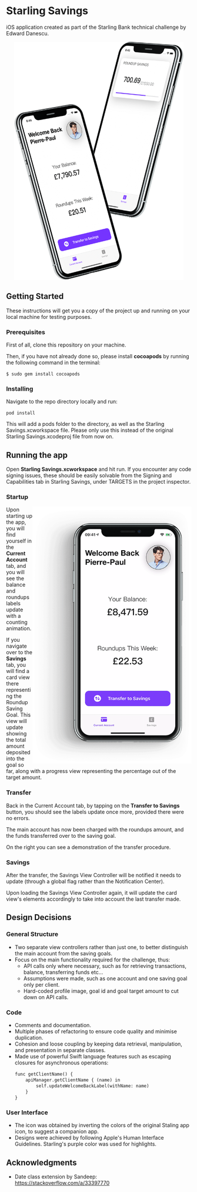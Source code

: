 # Starling Savings

iOS application created as part of the Starling Bank technical challenge by Edward Danescu.

<p align="center">
  <img width="460" height="648" src="img/iPhones.png">
</p>

## Getting Started

These instructions will get you a copy of the project up and running on your local machine for testing purposes.

### Prerequisites

First of all, clone this repository on your machine.

Then, if you have not already done so, please install **cocoapods** by running the following command in the terminal:

```
$ sudo gem install cocoapods
```

### Installing

Navigate to the repo directory locally and run:

```
pod install
```

This will add a pods folder to the directory, as well as the Starling Savings.xcworkspace file. Please only use this instead of the original Starling Savings.xcodeproj file from now on.

## Running the app

Open **Starling Savings.xcworkspace** and hit run. If you encounter any code signing issues, these should be easily solvable from the Signing and Capabilities tab in Starling Savings, under TARGETS in the project inspector.

### Startup

<img align="right" width="433" height="700" src="img/Animation.gif">

Upon starting up the app, you will find yourself in the **Current Account** tab, and you will see the balance and roundups labels update with a counting animation.

If you navigate over to the **Savings** tab, you will find a card view there representing the Roundup Saving Goal. This view will update showing the total amount deposited into the goal so far, along with a progress view representing the percentage out of the target amount.

### Transfer

Back in the Current Account tab, by tapping on the **Transfer to Savings** button, you should see the labels update once more, provided there were no errors.

The main account has now been charged with the roundups amount, and the funds transferred over to the saving goal.

On the right you can see a demonstration of the transfer procedure.

### Savings

After the transfer, the Savings View Controller will be notified it needs to update (through a global flag rather than the Notification Center).

Upon loading the Savings View Controller again, it will update the card view's elements accordingly to take into account the last transfer made.


## Design Decisions

### General Structure

* Two separate view controllers rather than just one, to better distinguish the main account from the saving goals.
* Focus on the main functionality required for the challenge, thus:
    * API calls only where necessary, such as for retrieving transactions, balance, transferring funds etc...
    * Assumptions were made, such as one account and one saving goal only per client.
    * Hard-coded profile image, goal id and goal target amount to cut down on API calls.

### Code

* Comments and documentation.
* Multiple phases of refactoring to ensure code quality and minimise duplication.
* Cohesion and loose coupling by keeping data retrieval, manipulation, and presentation in separate classes.
* Made use of powerful Swift language features such as escaping closures for asynchronous operations:
    ```
    func getClientName() {
        apiManager.getClientName { (name) in
            self.updateWelcomeBackLabel(withName: name)            
        }
    }
    ```

### User Interface

* The icon was obtained by inverting the colors of the original Staling app icon, to suggest a companion app.
* Designs were achieved by following Apple's Human Interface Guidelines. Starling's purple color was used for highlights.


## Acknowledgments

* Date class extension by Sandeep: https://stackoverflow.com/a/33397770
